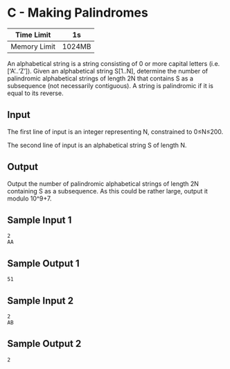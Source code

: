 # C - Making Palindromes

| Time Limit   | 1s     |
|--------------|--------|
| Memory Limit | 1024MB |

An alphabetical string is a string consisting of 0 or more capital letters (i.e. [‘A’..‘Z’]). Given an alphabetical string S[1..N], determine the number of palindromic alphabetical strings of length 2N that contains S as a subsequence (not necessarily contiguous). A string is palindromic if it is equal to its reverse.

## Input

The first line of input is an integer representing N, constrained to 0≤N≤200.

The second line of input is an alphabetical string S
of length N.

## Output

Output the number of palindromic alphabetical strings of length 2N containing S as a subsequence. As this could be rather large, output it modulo 10^9+7.

## Sample Input 1

	2
	AA


## Sample Output 1

	51


## Sample Input 2

	2
	AB

## Sample Output 2

	2

